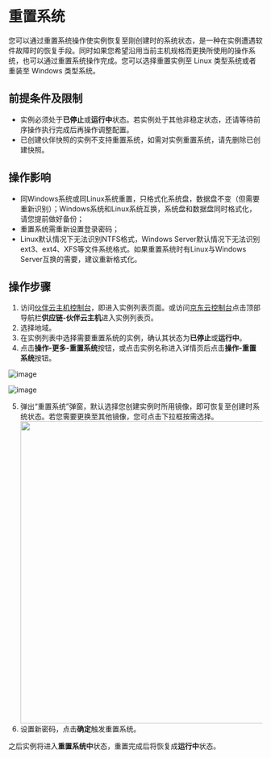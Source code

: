 # 重置系统

您可以通过重置系统操作使实例恢复至刚创建时的系统状态，是一种在实例遭遇软件故障时的恢复手段。同时如果您希望沿用当前主机规格而更换所使用的操作系统，也可以通过重置系统操作完成。您可以选择重置实例至 Linux 类型系统或者重装至 Windows 类型系统。



## 前提条件及限制

* 实例必须处于**已停止**或**运行中**状态。若实例处于其他非稳定状态，还请等待前序操作执行完成后再操作调整配置。
* 已创建伙伴快照的实例不支持重置系统，如需对实例重置系统，请先删除已创建快照。


## 操作影响

* 同Windows系统或同Linux系统重置，只格式化系统盘，数据盘不变（但需要重新识别）；Windows系统和Linux系统互换，系统盘和数据盘同时格式化，请您提前做好备份；
* 重置系统需重新设置登录密码；
* Linux默认情况下无法识别NTFS格式，Windows Server默认情况下无法识别ext3、ext4、XFS等文件系统格式。如果重置系统时有Linux与Windows Server互换的需要，建议重新格式化。


## 操作步骤
1. 访问[伙伴云主机控制台](https://cnsx-console.jdcloud.com/compute/vm/list)，即进入实例列表页面。或访问[京东云控制台](https://console.jdcloud.com)点击顶部导航栏**供应链-伙伴云主机**进入实例列表页。
2. 选择地域。
3. 在实例列表中选择需要重置系统的实例，确认其状态为**已停止**或**运行中**。
4. 点击**操作-更多-重置系统**按钮，或点击实例名称进入详情页后点击**操作-重置系统**按钮。

![image](https://user-images.githubusercontent.com/88134774/197739253-b9dba950-9f6e-48c0-a165-dec7fe78fec9.png)

![image](https://user-images.githubusercontent.com/88134774/197739454-4a61d4eb-6ef2-446d-8817-b14add4b08fd.png)


5. 弹出“重置系统”弹窗，默认选择您创建实例时所用镜像，即可恢复至创建时系统状态。若您需要更换至其他镜像，您可点击下拉框按需选择。<div align="center">
<img src="https://user-images.githubusercontent.com/88134774/197739899-5458efc1-b664-40de-92bc-55c6e82f2ea5.png" width="600"></div>
6. 设置新密码，点击**确定**触发重置系统。<br />


之后实例将进入**重置系统中**状态，重置完成后将恢复成**运行中**状态。


